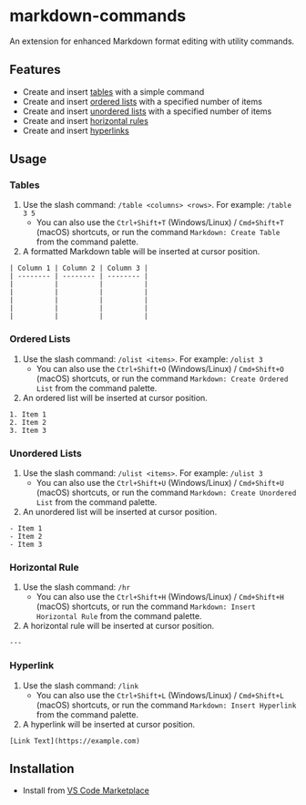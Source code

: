# markdown-commands

An extension for enhanced Markdown format editing with utility commands.

## Features

- Create and insert [tables](#tables) with a simple command
- Create and insert [ordered lists](#ordered-lists) with a specified number of items
- Create and insert [unordered lists](#unordered-lists) with a specified number of items
- Create and insert [horizontal rules](#horizontal-rule)
- Create and insert [hyperlinks](#hyperlink)

## Usage

### Tables

1. Use the slash command: `/table <columns> <rows>`. For example: `/table 3 5`
   - You can also use the `Ctrl+Shift+T` (Windows/Linux) / `Cmd+Shift+T` (macOS) shortcuts, or run the command `Markdown: Create Table` from the command palette.
2. A formatted Markdown table will be inserted at cursor position.

```
| Column 1 | Column 2 | Column 3 |
| -------- | -------- | -------- |
|          |          |          |
|          |          |          |
|          |          |          |
|          |          |          |
|          |          |          |
```

### Ordered Lists

1. Use the slash command: `/olist <items>`. For example: `/olist 3`
   - You can also use the `Ctrl+Shift+O` (Windows/Linux) / `Cmd+Shift+O` (macOS) shortcuts, or run the command `Markdown: Create Ordered List` from the command palette.
2. An ordered list will be inserted at cursor position.

```
1. Item 1
2. Item 2
3. Item 3
```

### Unordered Lists

1. Use the slash command: `/ulist <items>`. For example: `/ulist 3`
   - You can also use the `Ctrl+Shift+U` (Windows/Linux) / `Cmd+Shift+U` (macOS) shortcuts, or run the command `Markdown: Create Unordered List` from the command palette.
2. An unordered list will be inserted at cursor position.

```
- Item 1
- Item 2
- Item 3
```

### Horizontal Rule

1. Use the slash command: `/hr`
   - You can also use the `Ctrl+Shift+H` (Windows/Linux) / `Cmd+Shift+H` (macOS) shortcuts, or run the command `Markdown: Insert Horizontal Rule` from the command palette.
2. A horizontal rule will be inserted at cursor position.

```
---
```

### Hyperlink

1. Use the slash command: `/link`
   - You can also use the `Ctrl+Shift+L` (Windows/Linux) / `Cmd+Shift+L` (macOS) shortcuts, or run the command `Markdown: Insert Hyperlink` from the command palette.
2. A hyperlink will be inserted at cursor position.

```
[Link Text](https://example.com)
```

## Installation

- Install from [VS Code Marketplace](https://marketplace.visualstudio.com/items?itemName=jurajstefanic.md-commands)
